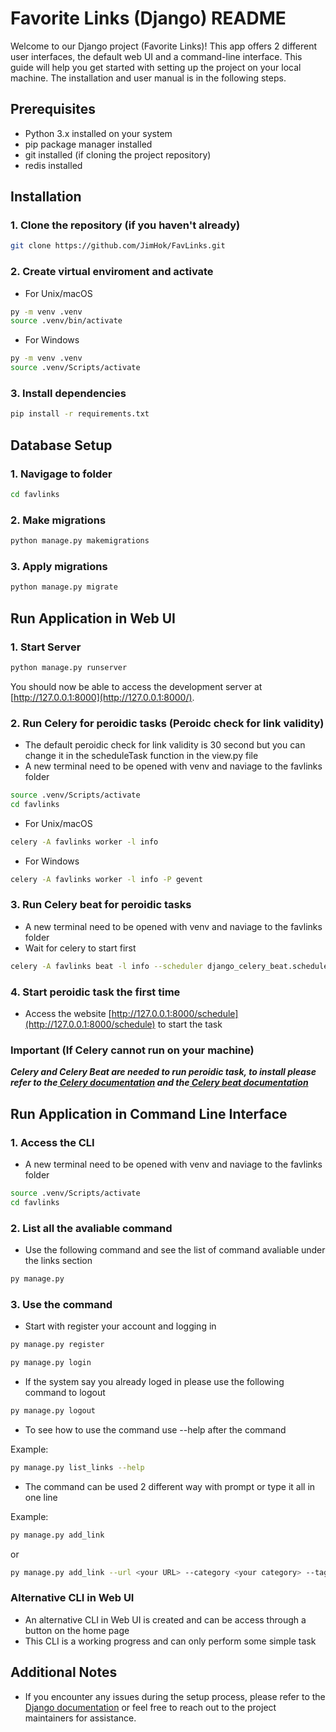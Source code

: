 # Favorite Links (Django) README

Welcome to our Django project (Favorite Links)! This app offers 2 different user interfaces, the default web UI and a command-line interface. This guide will help you get started with setting up the project on your local machine. The installation and user manual is in the following steps.

## Prerequisites

- Python 3.x installed on your system
- pip package manager installed
- git installed (if cloning the project repository)
- redis installed

## Installation

### 1. Clone the repository (if you haven't already)

```bash
git clone https://github.com/JimHok/FavLinks.git
```

### 2. Create virtual enviroment and activate

- For Unix/macOS

```bash
py -m venv .venv
source .venv/bin/activate
```

- For Windows

```bash
py -m venv .venv
source .venv/Scripts/activate
```

### 3. Install dependencies

```bash
pip install -r requirements.txt
```

## Database Setup

### 1. Navigage to folder

```bash
cd favlinks
```

### 2. Make migrations

```bash
python manage.py makemigrations
```

### 3. Apply migrations

```bash
python manage.py migrate
```

## Run Application in Web UI

### 1. Start Server

```bash
python manage.py runserver
```

You should now be able to access the development server at [http://127.0.0.1:8000](http://127.0.0.1:8000/).

### 2. Run Celery for peroidic tasks (Peroidc check for link validity)

- The default peroidic check for link validity is 30 second but you can change it in the scheduleTask function in the view.py file
- A new terminal need to be opened with venv and naviage to the favlinks folder

```bash
source .venv/Scripts/activate
cd favlinks
```

- For Unix/macOS

```bash
celery -A favlinks worker -l info
```

- For Windows

```bash
celery -A favlinks worker -l info -P gevent
```

### 3. Run Celery beat for peroidic tasks

- A new terminal need to be opened with venv and naviage to the favlinks folder
- Wait for celery to start first

```bash
celery -A favlinks beat -l info --scheduler django_celery_beat.schedulers:DatabaseScheduler
```

### 4. Start peroidic task the first time

- Access the website [http://127.0.0.1:8000/schedule](http://127.0.0.1:8000/schedule) to start the task

### Important (If Celery cannot run on your machine)

**_Celery and Celery Beat are needed to run peroidic task, to install please refer to the[ Celery documentation](https://docs.celeryq.dev/en/stable/django/first-steps-with-django.html#using-celery-with-django) and the[ Celery beat documentation](https://django-celery-beat.readthedocs.io/en/latest/)_**

## Run Application in Command Line Interface

### 1. Access the CLI

- A new terminal need to be opened with venv and naviage to the favlinks folder

```bash
source .venv/Scripts/activate
cd favlinks
```

### 2. List all the avaliable command

- Use the following command and see the list of command avaliable under the links section

```bash
py manage.py
```

### 3. Use the command

- Start with register your account and logging in

```bash
py manage.py register
```

```bash
py manage.py login
```

- If the system say you already loged in please use the following command to logout

```bash
py manage.py logout
```

- To see how to use the command use --help after the command

Example:

```bash
py manage.py list_links --help
```

- The command can be used 2 different way with prompt or type it all in one line

Example:

```bash
py manage.py add_link
```

or

```bash
py manage.py add_link --url <your URL> --category <your category> --tags <your tags>
```

### Alternative CLI in Web UI

- An alternative CLI in Web UI is created and can be access through a button on the home page
- This CLI is a working progress and can only perform some simple task

## Additional Notes

- If you encounter any issues during the setup process, please refer to the[ Django documentation](https://docs.djangoproject.com/en/5.0/) or feel free to reach out to the project maintainers for assistance.
